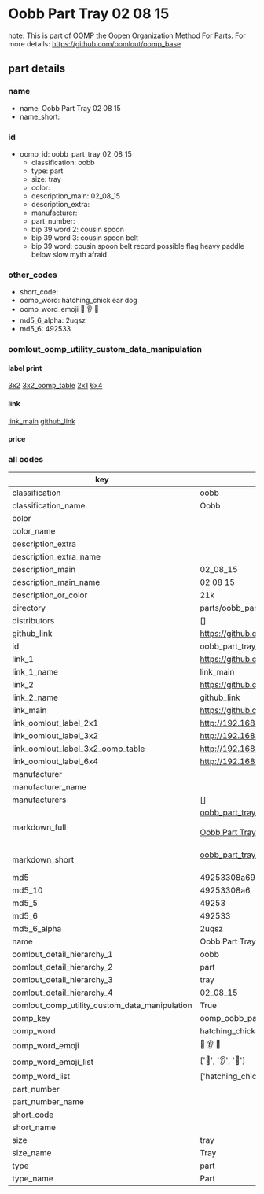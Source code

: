 # Oobb Part Tray 02 08 15  

note: This is part of OOMP the Oopen Organization Method For Parts. For more details: https://github.com/oomlout/oomp_base

##  part details





### name
* name: Oobb Part Tray 02 08 15
* name_short: 
### id
* oomp_id: oobb_part_tray_02_08_15
  * classification: oobb
  * type: part
  * size: tray
  * color: 
  * description_main: 02_08_15
  * description_extra: 
  * manufacturer: 
  * part_number: 
  * bip 39 word 2: cousin spoon
  * bip 39 word 3: cousin spoon belt
  * bip 39 word: cousin spoon belt record possible flag heavy paddle below slow myth afraid

### other_codes
* short_code: 
* oomp_word: hatching_chick ear dog
* oomp_word_emoji :hatching_chick: :ear: :dog:
* md5_6_alpha: 2uqsz
* md5_6: 492533






### oomlout_oomp_utility_custom_data_manipulation
#### label print
[3x2](http://192.168.1.245:1112/?label=oomp%202uqsz)
[3x2_oomp_table](http://192.168.1.107:1112/?label=oomp%202uqsz)
[2x1](http://192.168.1.242:1112/?label=oomp%202uqsz)
[6x4](http://192.168.1.55:1112/?label=oomp%202uqsz)    

#### link

[link_main](https://github.com/oomlout/oomlout_oomp_current_version_messy/tree/main/parts/oobb_part_tray_02_08_15) [github_link](https://github.com/oomlout/oomlout_oomp_part_src/tree/main/parts/oobb_part_tray_02_08_15)                             

#### price







### all codes 
| key | value |  
| --- | --- |  
| classification | oobb |  
| classification_name | Oobb |  
| color |  |  
| color_name |  |  
| description_extra |  |  
| description_extra_name |  |  
| description_main | 02_08_15 |  
| description_main_name | 02 08 15 |  
| description_or_color | 21k |  
| directory | parts/oobb_part_tray_02_08_15 |  
| distributors | [] |  
| github_link | https://github.com/oomlout/oomlout_oomp_part_src/tree/main/parts/oobb_part_tray_02_08_15 |  
| id | oobb_part_tray_02_08_15 |  
| link_1 | https://github.com/oomlout/oomlout_oomp_current_version_messy/tree/main/parts/oobb_part_tray_02_08_15 |  
| link_1_name | link_main |  
| link_2 | https://github.com/oomlout/oomlout_oomp_part_src/tree/main/parts/oobb_part_tray_02_08_15 |  
| link_2_name | github_link |  
| link_main | https://github.com/oomlout/oomlout_oomp_current_version_messy/tree/main/parts/oobb_part_tray_02_08_15 |  
| link_oomlout_label_2x1 | http://192.168.1.242:1112/?label=oomp%202uqsz |  
| link_oomlout_label_3x2 | http://192.168.1.245:1112/?label=oomp%202uqsz |  
| link_oomlout_label_3x2_oomp_table | http://192.168.1.107:1112/?label=oomp%202uqsz |  
| link_oomlout_label_6x4 | http://192.168.1.55:1112/?label=oomp%202uqsz |  
| manufacturer |  |  
| manufacturer_name |  |  
| manufacturers | [] |  
| markdown_full | [oobb_part_tray_02_08_15](https://github.com/oomlout/oomlout_oomp_current_version_messy/tree/main/parts/oobb_part_tray_02_08_15)<br>[](https://github.com/oomlout/oomlout_oomp_current_version_messy/tree/main/parts/oobb_part_tray_02_08_15)<br>[Oobb Part Tray 02 08 15](https://github.com/oomlout/oomlout_oomp_current_version_messy/tree/main/parts/oobb_part_tray_02_08_15)<br><br> |  
| markdown_short | [oobb_part_tray_02_08_15](https://github.com/oomlout/oomlout_oomp_current_version_messy/tree/main/parts/oobb_part_tray_02_08_15)<br><br> |  
| md5 | 49253308a69ecd4d60d44b3c29f4a18b |  
| md5_10 | 49253308a6 |  
| md5_5 | 49253 |  
| md5_6 | 492533 |  
| md5_6_alpha | 2uqsz |  
| name | Oobb Part Tray 02 08 15 |  
| oomlout_detail_hierarchy_1 | oobb |  
| oomlout_detail_hierarchy_2 | part |  
| oomlout_detail_hierarchy_3 | tray |  
| oomlout_detail_hierarchy_4 | 02_08_15 |  
| oomlout_oomp_utility_custom_data_manipulation | True |  
| oomp_key | oomp_oobb_part_tray_02_08_15 |  
| oomp_word | hatching_chick ear dog |  
| oomp_word_emoji | :hatching_chick: :ear: :dog: |  
| oomp_word_emoji_list | [':hatching_chick:', ':ear:', ':dog:'] |  
| oomp_word_list | ['hatching_chick', 'ear', 'dog'] |  
| part_number |  |  
| part_number_name |  |  
| short_code |  |  
| short_name |  |  
| size | tray |  
| size_name | Tray |  
| type | part |  
| type_name | Part |  

